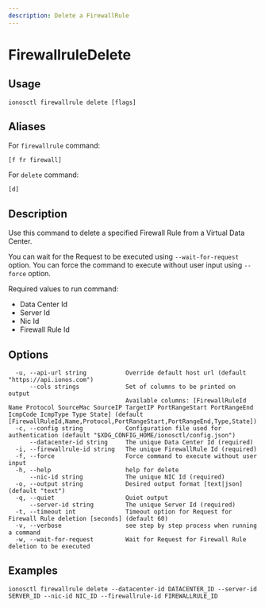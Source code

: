 ```yaml
---
description: Delete a FirewallRule
---
```


# FirewallruleDelete

## Usage

```text
ionosctl firewallrule delete [flags]
```

## Aliases

For `firewallrule` command:

```text
[f fr firewall]
```

For `delete` command:

```text
[d]
```

## Description

Use this command to delete a specified Firewall Rule from a Virtual Data Center.

You can wait for the Request to be executed using `--wait-for-request` option. You can force the command to execute without user input using `--force` option.

Required values to run command:

* Data Center Id
* Server Id
* Nic Id
* Firewall Rule Id

## Options

```text
  -u, --api-url string           Override default host url (default "https://api.ionos.com")
      --cols strings             Set of columns to be printed on output 
                                 Available columns: [FirewallRuleId Name Protocol SourceMac SourceIP TargetIP PortRangeStart PortRangeEnd IcmpCode IcmpType Type State] (default [FirewallRuleId,Name,Protocol,PortRangeStart,PortRangeEnd,Type,State])
  -c, --config string            Configuration file used for authentication (default "$XDG_CONFIG_HOME/ionosctl/config.json")
      --datacenter-id string     The unique Data Center Id (required)
  -i, --firewallrule-id string   The unique FirewallRule Id (required)
  -f, --force                    Force command to execute without user input
  -h, --help                     help for delete
      --nic-id string            The unique NIC Id (required)
  -o, --output string            Desired output format [text|json] (default "text")
  -q, --quiet                    Quiet output
      --server-id string         The unique Server Id (required)
  -t, --timeout int              Timeout option for Request for Firewall Rule deletion [seconds] (default 60)
  -v, --verbose                  see step by step process when running a command
  -w, --wait-for-request         Wait for Request for Firewall Rule deletion to be executed
```

## Examples

```text
ionosctl firewallrule delete --datacenter-id DATACENTER_ID --server-id SERVER_ID --nic-id NIC_ID --firewallrule-id FIREWALLRULE_ID
```

